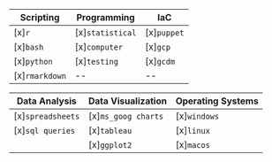 |  Scripting | Programming | IaC |
| --- | --- | --- |
| [x]```r```|[x]```statistical```|[x]```puppet```|
|[x]```bash```|[x]```computer```|[x]```gcp```|
|[x]```python``` |[x]```testing```|[x]```gcdm```|
|[x]```rmarkdown```| -- | -- |

| Data Analysis | Data Visualization | Operating Systems |
| --- | --- | --- | 
|[x]```spreadsheets```|[x]```ms_goog charts```|[x]```windows```| 
|[x]```sql queries```|[x]```tableau```|[x]```linux```|
| |[x]```ggplot2```|[x]```macos```|
